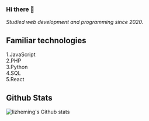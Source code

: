 ### Hi there 👋

*Studied web development and programming since 2020.*

## Familiar technologies

1.JavaScript <br>
2.PHP <br>
3.Python <br>
4.SQL <br>
5.React <br>


## Github Stats

![lizheming's Github stats](https://github-readme-stats.vercel.app/api?username=otdot&show_icons=true)


<!--
**otdot/otdot** is a ✨ _special_ ✨ repository because its `README.md` (this file) appears on your GitHub profile.

Here are some ideas to get you started:

- 🔭 I’m currently working on ...
- 🌱 I’m currently learning ...
- 👯 I’m looking to collaborate on ...
- 🤔 I’m looking for help with ...
- 💬 Ask me about ...
- 📫 How to reach me: ...
- 😄 Pronouns: ...
- ⚡ Fun fact: ...
-->
